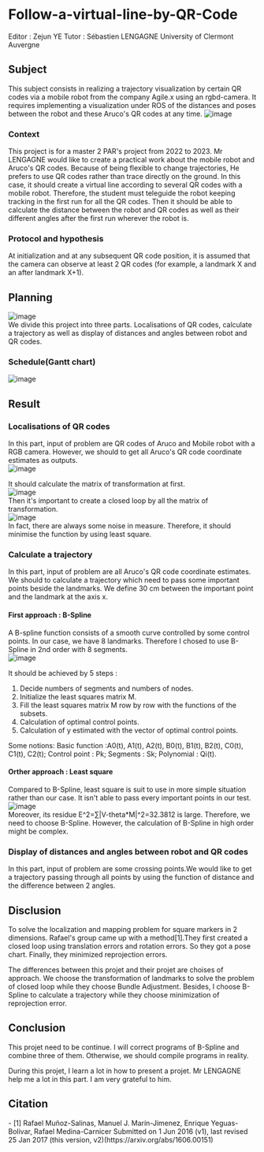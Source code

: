 # Follow-a-virtual-line-by-QR-Code
Editor : Zejun YE
Tutor : Sébastien LENGAGNE
University of Clermont Auvergne

## Subject
This subject consists in realizing a trajectory visualization by certain QR codes via a mobile robot from the company Agile.x using an rgbd-camera. It requires implementing a visualization under ROS of the distances and poses between the robot and these Aruco's QR codes at any time.
![image](https://github.com/loyzjve/Suivi-de-ligne-virtuelle-par-QR-Code/blob/main/Pictures%20for%20readme%20file/IMG_20230306_112358.jpg)  

### Context
This project is for a master 2 PAR's project from 2022 to 2023. Mr LENGAGNE would like to create a practical work about the mobile robot and Aruco's QR codes. Because of being flexible to change trajectories, He prefers to use QR codes rather than trace directly on the ground. In this case, it should create a virtual line according to several QR codes with a mobile robot. Therefore, the student must teleguide the robot keeping tracking in the first run for all the QR codes. Then it should be able to calculate the distance between the robot and QR codes as well as their different angles after the first run wherever the robot is. 

### Protocol and hypothesis
At initialization and at any subsequent QR code position, it is assumed that the camera can observe at least 2 QR codes (for example, a landmark X and an after landmark X+1).

## Planning
![image](https://github.com/loyzjve/Suivi-de-ligne-virtuelle-par-QR-Code/blob/main/Pictures%20for%20readme%20file/WBS.JPG)  
We divide this project into three parts. Localisations of QR codes, calculate a trajectory as well as display of distances and angles between robot and QR codes. 

### Schedule(Gantt chart)
![image](https://github.com/loyzjve/Suivi-de-ligne-virtuelle-par-QR-Code/blob/main/Pictures%20for%20readme%20file/gantt.JPG)  

## Result
### Localisations of QR codes
In this part, input of problem are QR codes of Aruco and Mobile robot with a RGB camera. However, we should to get all Aruco's QR code coordinate estimates as outputs.  
![image](https://github.com/loyzjve/Suivi-de-ligne-virtuelle-par-QR-Code/blob/main/Pictures%20for%20readme%20file/pertubation.jpg)  

It should calculate the matrix of transformation at first.  
![image](https://github.com/loyzjve/Suivi-de-ligne-virtuelle-par-QR-Code/blob/main/Pictures%20for%20readme%20file/f2.JPG)   
Then it's important to create a closed loop by all the matrix of transformation.  
![image](https://github.com/loyzjve/Suivi-de-ligne-virtuelle-par-QR-Code/blob/main/Pictures%20for%20readme%20file/f1.JPG)  
In fact, there are always some noise in measure. Therefore, it should minimise the function by using least square.

### Calculate a trajectory
In this part, input of problem are all Aruco's QR code coordinate estimates. We should to calculate a trajectory which need to pass some important points beside the landmarks. We define 30 cm between the important point and the landmark at the axis x.

#### First approach : B-Spline
A B-spline function consists of a smooth curve controlled by some control points. In our case, we have 8 landmarks. Therefore I chosed to use B-Spline in 2nd order with 8 segments.  
![image](https://github.com/loyzjve/Suivi-de-ligne-virtuelle-par-QR-Code/blob/main/Pictures%20for%20readme%20file/BS.jpg)  

It should be achieved by 5 steps :
1. Decide numbers of segments and numbers of nodes.
2. Initialize the least squares matrix M.
3. Fill the least squares matrix M row by row with the functions of the subsets.
4. Calculation of optimal control points.
5. Calculation of y estimated with the vector of optimal control points.

Some notions:
Basic function :A0(t), A1(t), A2(t), B0(t), B1(t), B2(t), C0(t), C1(t), C2(t);
Control point : Pk;
Segments : Sk;
Polynomial : Qi(t).

#### Orther approach : Least square
Compared to B-Spline, least square is suit to use in more simple situation rather than our case. It isn't able to pass every important points in our test.  
![image](https://github.com/loyzjve/Suivi-de-ligne-virtuelle-par-QR-Code/blob/main/Pictures%20for%20readme%20file/MC.jpg)  
Moreover, its residue E^2=∑|V-theta*M|^2=32.3812 is large. Therefore, we need to choose B-Spline. However, the calculation of B-Spline in high order might be complex.

### Display of distances and angles between robot and QR codes
In this part, input of problem are some crossing points.We would like to get a trajectory passing through all points by using the function of distance and the difference between 2 angles.

## Disclusion
To solve the localization and mapping problem for square markers in 2 dimensions. Rafael's group came up with a method[1].They first created a closed loop using translation errors and rotation errors. So they got a pose chart. Finally, they minimized reprojection errors.

The differences between this projet and their projet are choises of approach. We choose the transformation of landmarks to solve the problem of closed loop while they choose Bundle Adjustment. Besides, I choose B-Spline to calculate a trajectory while they choose minimization of reprojection error.

## Conclusion
This projet need to be continue. I will correct programs of B-Spline and combine three of them. Otherwise, we should compile programs in reality. 

During this projet, I learn a lot in how to present a projet. Mr LENGAGNE help me a lot in this part. I am very grateful to him.

## Citation
<div id="refer-anchor-1"></div>
- [1] Rafael Muñoz-Salinas, Manuel J. Marín-Jimenez, Enrique Yeguas-Bolivar, Rafael Medina-Carnicer
Submitted on 1 Jun 2016 (v1), last revised 25 Jan 2017 (this version, v2)(https://arxiv.org/abs/1606.00151)
